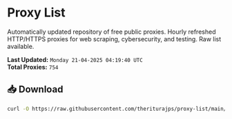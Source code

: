 # Proxy List

Automatically updated repository of free public proxies. Hourly refreshed HTTP/HTTPS proxies for web scraping, cybersecurity, and testing. Raw list available.

**Last Updated:** `Monday 21-04-2025 04:19:40 UTC`  
**Total Proxies:** `754`

## 📥 Download
```bash
curl -O https://raw.githubusercontent.com/theriturajps/proxy-list/main/proxies.txt
